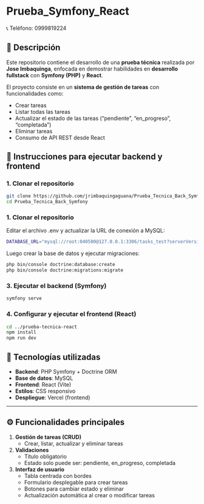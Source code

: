 # Prueba_Symfony_React

📞 Teléfono: 0999819224  

## 📌 Descripción
Este repositorio contiene el desarrollo de una **prueba técnica** realizada por **Jose Imbaquinga**, enfocada en demostrar habilidades en **desarrollo fullstack** con **Symfony (PHP)** y **React**.  

El proyecto consiste en un **sistema de gestión de tareas** con funcionalidades como:

- Crear tareas
- Listar todas las tareas
- Actualizar el estado de las tareas (“pendiente”, “en_progreso”, “completada”)
- Eliminar tareas
- Consumo de API REST desde React

## 📌 Instrucciones para ejecutar backend y frontend

### 1. Clonar el repositorio
```bash
git clone https://github.com/jrimbaquingaguana/Prueba_Tecnica_Back_Symfony.git
cd Prueba_Tecnica_Back_Symfony
```
### 1. Clonar el repositorio
Editar el archivo .env y actualizar la URL de conexión a MySQL:
```bash
DATABASE_URL="mysql://root:040500@127.0.0.1:3306/tasks_test?serverVersion=8.0"
```
Luego crear la base de datos y ejecutar migraciones:
```bash
php bin/console doctrine:database:create
php bin/console doctrine:migrations:migrate
```
### 3. Ejecutar el backend (Symfony)
```bash
symfony serve
```
### 4. Configurar y ejecutar el frontend (React)
```bash
cd ../prueba-tecnica-react
npm install
npm run dev

```

## 🚀 Tecnologías utilizadas
- **Backend**: PHP Symfony + Doctrine ORM  
- **Base de datos**: MySQL  
- **Frontend**: React (Vite)  
- **Estilos**: CSS responsivo  
- **Despliegue**: Vercel (frontend)  

---

## ⚙️ Funcionalidades principales
1. **Gestión de tareas (CRUD)**
   - Crear, listar, actualizar y eliminar tareas
2. **Validaciones**
   - Título obligatorio
   - Estado solo puede ser: pendiente, en_progreso, completada
3. **Interfaz de usuario**
   - Tabla centrada con bordes
   - Formulario desplegable para crear tareas
   - Botones para cambiar estado y eliminar
   - Actualización automática al crear o modificar tareas
